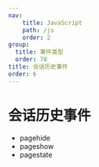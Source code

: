 ```yaml
---
nav:
    title: JavaScript
    path: /js
    order: 2
group:
  title: 事件类型
  order: 78
title: 会话历史事件
order: 6
---
```


# 会话历史事件

- pagehide
- pageshow
- pagestate
